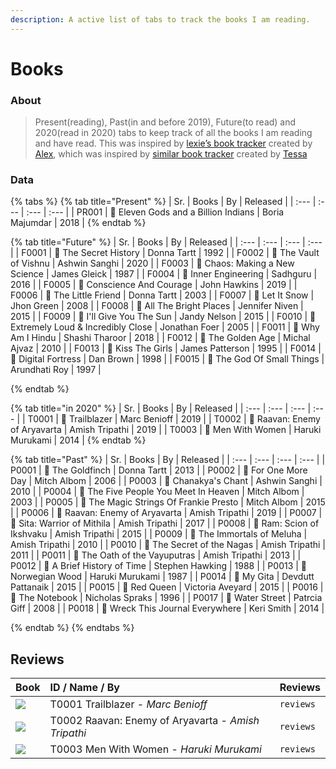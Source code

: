 ```yaml
---
description: A active list of tabs to track the books I am reading.
---
```


# Books

### About

> Present\(reading\), Past\(in and before 2019\), Future\(to read\) and 2020\(read in 2020\) tabs to keep track of all the books I am reading and have read. This was inspired by [lexie’s book tracker](https://books.alexwlchan.net/) created by [Alex](https://alexwlchan.net/), which was inspired by [similar book tracker](http://tessa-books.glitch.me/) created by [Tessa](https://twitter.com/tessthornton)

### Data

{% tabs %}
{% tab title="Present" %}
| Sr. | Books | By | Released |
| :--- | :--- | :--- | :--- |
| PR001 | 📖 Eleven Gods and a Billion Indians | Boria Majumdar | 2018 |
{% endtab %}

{% tab title="Future" %}
| Sr. | Books | By | Released |
| :--- | :--- | :--- | :--- |
| F0001 | 📖 The Secret History | Donna Tartt | 1992 |
| F0002 | 📖 The Vault of Vishnu | Ashwin Sanghi | 2020 |
| F0003 | 📖 Chaos: Making a New Science | James Gleick | 1987 |
| F0004 | 📖 Inner Engineering | Sadhguru | 2016 |
| F0005 | 📖 Conscience And Courage | John Hawkins | 2019 |
| F0006 | 📖 The Little Friend | Donna Tartt | 2003 |
| F0007 | 📖 Let It Snow | Jhon Green | 2008 |
| F0008 | 📖 All The Bright Places | Jennifer Niven | 2015 |
| F0009 | 📖 I'll Give You The Sun | Jandy Nelson | 2015 |
| F0010 | 📖 Extremely Loud & Incredibly Close | Jonathan Foer | 2005 |
| F0011 | 📖 Why Am I Hindu | Shashi Tharoor | 2018 |
| F0012 | 📖 The Golden Age | Michal Ajvaz | 2010 |
| F0013 | 📖 Kiss The Girls | James Patterson | 1995 |
| F0014 | 📖 Digital Fortress | Dan Brown | 1998 |
| F0015 | 📖 The God Of Small Things | Arundhati Roy | 1997 |

{% endtab %}

{% tab title="in 2020" %}
| Sr. | Books | By | Released |
| :--- | :--- | :--- | :--- |
| T0001 | 📖 Trailblazer | Marc Benioff | 2019 |
| T0002 | 📖 Raavan: Enemy of Aryavarta | Amish Tripathi | 2019 |
| T0003 | 📖 Men With Women | Haruki Murukami | 2014 |
{% endtab %}

{% tab title="Past" %}
| Sr. | Books | By | Released |
| :--- | :--- | :--- | :--- |
| P0001 | 📖 The Goldfinch | Donna Tartt | 2013 |
| P0002 | 📖 For One More Day | Mitch Albom | 2006 |
| P0003 | 📖 Chanakya's Chant | Ashwin Sanghi | 2010 |
| P0004 | 📖 The Five People You Meet In Heaven | Mitch Albom | 2003 |
| P0005 | 📖 The Magic Strings Of Frankie Presto | Mitch Albom | 2015 |
| P0006 | 📖 Raavan: Enemy of Aryavarta | Amish Tripathi | 2019 |
| P0007 | 📖 Sita: Warrior of Mithila | Amish Tripathi | 2017 |
| P0008 | 📖 Ram: Scion of Ikshvaku | Amish Tripathi | 2015 |
| P0009 | 📖 The Immortals of Meluha | Amish Tripathi | 2010 |
| P0010 | 📖 The Secret of the Nagas | Amish Tripathi | 2011 |
| P0011 | 📖 The Oath of the Vayuputras | Amish Tripathi | 2013 |
| P0012 | 📖 A Brief History of Time | Stephen Hawking | 1988 |
| P0013 | 📖 Norwegian Wood | Haruki Murukami | 1987 |
| P0014 | 📖 My Gita | Devdutt Pattanaik | 2015 |
| P0015 | 📖 Red Queen | Victoria Aveyard | 2015 |
| P0016 | 📖 The Notebook | Nicholas Spraks | 1996 |
| P0017 | 📖 Water Street | Patrcia  Giff | 2008 |
| P0018 | 📖 Wreck This Journal Everywhere | Keri Smith | 2014 |

{% endtab %}
{% endtabs %}

## Reviews

| Book | ID / Name / By | Reviews |
| :--- | :--- | :--- |
| ![](https://images1.penguinrandomhouse.com/cover/9781984825193) | T0001   Trailblazer   - _Marc Benioff_ | `reviews` |
| ![](https://images-na.ssl-images-amazon.com/images/I/51hnUhkqpOL.jpg) | T0002   Raavan: Enemy   of Aryavarta    - _Amish Tripathi_ | `reviews` |
| ![](https://images-na.ssl-images-amazon.com/images/I/41gvt%2BSNErL._SX322_BO1,204,203,200_.jpg) | T0003   Men With    Women    - _Haruki Murukami_ | `reviews` |

